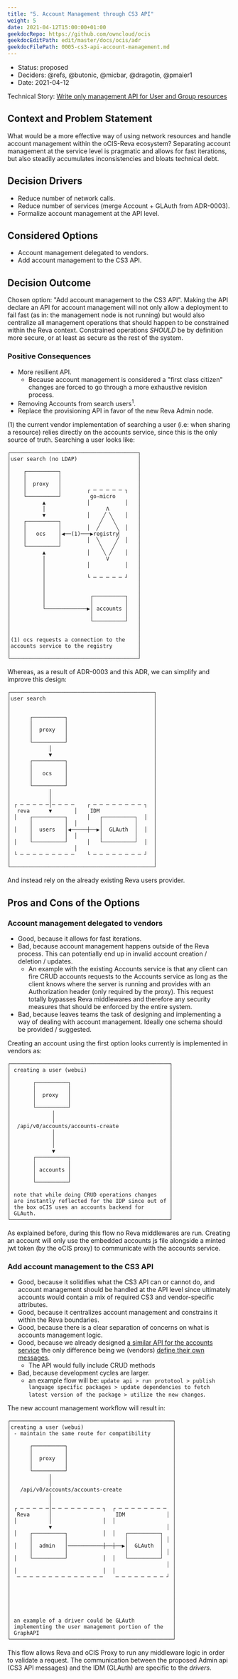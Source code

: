 ```yaml
---
title: "5. Account Management through CS3 API"
weight: 5
date: 2021-04-12T15:00:00+01:00
geekdocRepo: https://github.com/owncloud/ocis
geekdocEditPath: edit/master/docs/ocis/adr
geekdocFilePath: 0005-cs3-api-account-management.md
---
```


* Status: proposed
* Deciders: @refs, @butonic, @micbar, @dragotin, @pmaier1
* Date: 2021-04-12

Technical Story: [Write only management API for User and Group resources](https://github.com/cs3org/cs3apis/pull/119)

## Context and Problem Statement

What would be a more effective way of using network resources and handle account management within the oCIS-Reva ecosystem? Separating account management at the service level is pragmatic and allows for fast iterations, but also steadily accumulates inconsistencies and bloats technical debt.

## Decision Drivers

* Reduce number of network calls.
* Reduce number of services (merge Account + GLAuth from ADR-0003).
* Formalize account management at the API level.

## Considered Options

* Account management delegated to vendors.
* Add account management to the CS3 API.

## Decision Outcome

Chosen option: "Add account management to the CS3 API". Making the API declare an API for account management will not only allow a deployment to fail fast (as in: the management node is not running) but would also centralize all management operations that should happen to be constrained within the Reva context. Constrained operations *SHOULD* be by definition more secure, or at least as secure as the rest of the system.

### Positive Consequences

* More resilient API.
  * Because account management is considered a "first class citizen" changes are forced to go through a more exhaustive revision process.
* Removing Accounts from search users<sup>1</sup>.
* Replace the provisioning API in favor of the new Reva Admin node.

(1) the current vendor implementation of searching a user (i.e: when sharing a resource) relies directly on the accounts service, since this is the only source of truth. Searching a user looks like:

```
┌────────────────────────────────────────┐
│user search (no LDAP)                   │
│                                        │
│    ┌──────────┐                        │
│    │          │                        │
│    │  proxy   │                        │
│    │          │        ┌ ─ ─ ─ ─ ─ ┐   │
│    └──────────┘         go-micro       │
│          ▲             │           │   │
│          │                   Λ         │
│          ▼             │    ╱ ╲    │   │
│    ┌──────────┐            ╱   ╲       │
│    │          │        │  ╱     ╲  │   │
│    │   ocs    │◀──(1)───▶registry▏     │
│    │          │        │  ╲     ╱  │   │
│    └──────────┘            ╲   ╱       │
│          ▲             │    ╲ ╱    │   │
│          │                   V         │
│          │             │           │   │
│          │                             │
│          │             └ ─ ─ ─ ─ ─ ┘   │
│          │                             │
│          │                             │
│          │              ┌──────────┐   │
│          │              │          │   │
│          └─────────────▶│ accounts │   │
│                         │          │   │
│                         └──────────┘   │
│                                        │
│                                        │
│(1) ocs requests a connection to the    │
│accounts service to the registry        │
│                                        │
└────────────────────────────────────────┘
```

Whereas, as a result of ADR-0003 and this ADR, we can simplify and improve this design:

```
┌─────────────────────────────────────────────┐
│user search                                  │
│                                             │
│                                             │
│      ┌──────────┐                           │
│      │          │                           │
│      │  proxy   │                           │
│      │          │                           │
│      └──────────┘                           │
│            │                                │
│            ▼                                │
│      ┌──────────┐                           │
│      │          │                           │
│      │   ocs    │                           │
│      │          │                           │
│      └──────────┘                           │
│            │                                │
│            │                                │
│ ┌ ─ ─ ─ ─ ─│─ ─ ─ ─    ┌ ─ ─ ─ ─ ─ ─ ─ ─ ┐  │
│  reva      ▼       │    IDM                 │
│ │    ┌──────────┐      │   ┌──────────┐  │  │
│      │          │  │       │          │     │
│ │    │  users   │◀─────┼──▶│  GLAuth  │  │  │
│      │          │  │       │          │     │
│ │    └──────────┘      │   └──────────┘  │  │
│                    │                        │
│ └ ─ ─ ─ ─ ─ ─ ─ ─ ─    └ ─ ─ ─ ─ ─ ─ ─ ─ ┘  │
│                                             │
└─────────────────────────────────────────────┘
```

And instead rely on the already existing Reva users provider.


## Pros and Cons of the Options

### Account management delegated to vendors

* Good, because it allows for fast iterations.
* Bad, because account management happens outside of the Reva process. This can potentially end up in invalid account creation / deletion / updates.
  * An example with the existing Accounts service is that any client can fire CRUD accounts requests to the Accounts service as long as the client knows where the server is running and provides with an Authorization header (only required by the proxy). This request totally bypasses Reva middlewares and therefore any security measures that should be enforced by the entire system.
* Bad, because leaves teams the task of designing and implementing a way of dealing with account management. Ideally one schema should be provided / suggested.

Creating an account using the first option looks currently is implemented in vendors as:

```
┌──────────────────────────────────────────────────┐
│ creating a user (webui)                          │
│                                                  │
│       ┌──────────┐                               │
│       │          │                               │
│       │  proxy   │                               │
│       │          │                               │
│       └──────────┘                               │
│             │                                    │
│             │                                    │
│  /api/v0/accounts/accounts-create                │
│             │                                    │
│             │                                    │
│             │                                    │
│             ▼                                    │
│       ┌──────────┐                               │
│       │          │                               │
│       │ accounts │                               │
│       │          │                               │
│       └──────────┘                               │
│                                                  │
│ note that while doing CRUD operations changes    │
│ are instantly reflected for the IDP since out of │
│ the box oCIS uses an accounts backend for        │
│ GLAuth.                                          │
└──────────────────────────────────────────────────┘
```

As explained before, during this flow no Reva middlewares are run. Creating an account will only use the embedded accounts js file alongside a minted jwt token (by the oCIS proxy) to communicate with the accounts service.

### Add account management to the CS3 API

* Good, because it solidifies what the CS3 API can or cannot do, and account management should be handled at the API level since ultimately accounts would contain a mix of required CS3 and vendor-specific attributes.
* Good, because it centralizes account management and constrains it within the Reva boundaries.
* Good, because there is a clear separation of concerns on what is accounts management logic.
* Good, because we already designed [a similar API for the accounts service](https://github.com/owncloud/ocis/blob/master/accounts/pkg/proto/v0/accounts.proto#L42-L85) the only difference being we (vendors) [define their own messages](https://github.com/owncloud/ocis/blob/master/accounts/pkg/proto/v0/accounts.proto#L252-L408).
  * The API would fully include CRUD methods
* Bad, because development cycles are larger.
  * an example flow will be: `update api > run prototool > publish language specific packages > update dependencies to fetch latest version of the package > utilize the new changes`.

The new account management workflow will result in:
```
┌───────────────────────────────────────────────────┐
│creating a user (webui)                            │
│ - maintain the same route for compatibility       │
│                                                   │
│      ┌──────────┐                                 │
│      │          │                                 │
│      │  proxy   │                                 │
│      │          │                                 │
│      └──────────┘                                 │
│            │                                      │
│            │                                      │
│   /api/v0/accounts/accounts-create                │
│            │                                      │
│            │                                      │
│ ┌ ─ ─ ─ ─ ─│─ ─ ─ ─ ─ ─ ─ ─ ┐  ┌ ─ ─ ─ ─ ─ ─ ─ ─  │
│  Reva      │                    IDM             │ │
│ │          │                │  │                  │
│            ▼                                    │ │
│ │    ┌──────────┐           │  │   ┌──────────┐   │
│      │          │                  │          │ │ │
│ │    │  admin   │───────────┼──┼──▶│  GLAuth  │   │
│      │          │                  │          │ │ │
│ │    └──────────┘           │  │   └──────────┘   │
│                                                 │ │
│ │                           │  │                  │
│  ─ ─ ─ ─ ─ ─ ─ ─ ─ ─ ─ ─ ─ ─    ─ ─ ─ ─ ─ ─ ─ ─ ┘ │
│                                                   │
│                                                   │
│                                                   │
│                                                   │
│                                                   │
│                                                   │
│ an example of a driver could be GLAuth            │
│ implementing the user management portion of the   │
│ GraphAPI                                          │
└───────────────────────────────────────────────────┘
```

This flow allows Reva and oCIS Proxy to run any middleware logic in order to validate a request. The communication between the proposed Admin api (CS3 API messages) and the IDM (GLAuth) are specific to the _drivers_.
